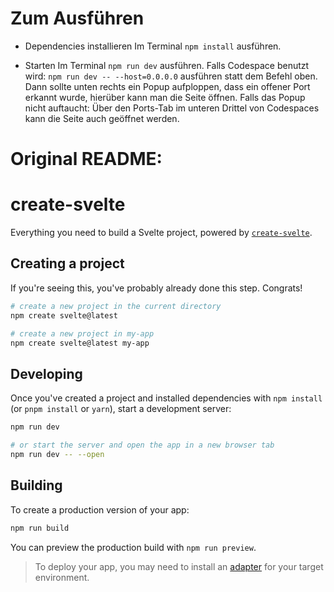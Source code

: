# Zum Ausführen

* Dependencies installieren
Im Terminal `npm install` ausführen.

* Starten
Im Terminal `npm run dev` ausführen.
Falls Codespace benutzt wird:
`npm run dev -- --host=0.0.0.0` ausführen statt dem Befehl oben.
Dann sollte unten rechts ein Popup aufploppen, dass ein offener Port erkannt wurde, hierüber kann man die Seite öffnen.
Falls das Popup nicht auftaucht: Über den Ports-Tab im unteren Drittel von Codespaces kann die Seite auch geöffnet werden.


# Original README:
# create-svelte

Everything you need to build a Svelte project, powered by [`create-svelte`](https://github.com/sveltejs/kit/tree/master/packages/create-svelte).

## Creating a project

If you're seeing this, you've probably already done this step. Congrats!

```bash
# create a new project in the current directory
npm create svelte@latest

# create a new project in my-app
npm create svelte@latest my-app
```

## Developing

Once you've created a project and installed dependencies with `npm install` (or `pnpm install` or `yarn`), start a development server:

```bash
npm run dev

# or start the server and open the app in a new browser tab
npm run dev -- --open
```

## Building

To create a production version of your app:

```bash
npm run build
```

You can preview the production build with `npm run preview`.

> To deploy your app, you may need to install an [adapter](https://kit.svelte.dev/docs/adapters) for your target environment.
